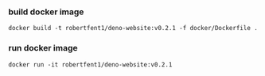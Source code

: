 ### build docker image
```docker build -t robertfent1/deno-website:v0.2.1 -f docker/Dockerfile .```

### run docker image
```docker run -it robertfent1/deno-website:v0.2.1```